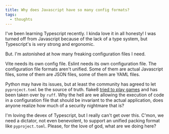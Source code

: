 ```yaml
---
title: Why does Javascript have so many config formats?
tags:
  - thoughts
---
```

I've been learning Typescript recently. I kinda love it in all honesty! I was turned off from Javascript because of the lack of a type system, but Typescript's is *very* strong and ergonomic. 

But. I'm astonished at how many freaking configuration files I need.

Vite needs its own config file. Eslint needs its own configuration file. The configuration file formats aren't unified. Some of them are actual Javascript files, some of them are JSON files, some of them are YAML files.

Python may have its issues, but at least the community has agreed to let `pyproject.toml` be the source of truth. flake8 [tried to play games](https://github.com/PyCQA/flake8/issues/234) and has been taken over by `ruff`. Why the hell are we allowing the execution of code in a configuration file that should be invariant to the actual application, does anyone realize how much of a security nightmare that is?

I'm loving the devex of Typescript, but I really can't get over this. C'mon, we need a dictator, not even benevolent, to support an unified packing format like `pyproject.toml`. Please, for the love of god, what are we doing here?
